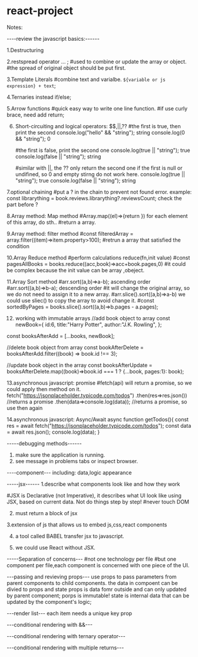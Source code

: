 # react-project

Notes:

----review the javascript basics:------

1.Destructuring

2.restspread operator ... ;
#used to combine or update the array or object.
#the spread of original object should be put first.

3.Template Literals
#combine text and varialbe. `${variable or js expression} + text`;

4.Ternaries instead if/else;

5.Arrow functions
#quick easy way to write one line function.
#if use curly brace, need add return;

6. Short-circuiting and logical operators: $$,||,??
   #the first is true, then print the second
   console.log("hello" && "string"); string
   console.log(0 && "string"); 0

   #the first is false, print the second one
   console.log(true || "string"); true
   console.log(false || "string"); string

   #similar with ||, the ?? only return the second one if the first is null or undifined, so 0 and empty stirng do not work here.
   console.log(true || "string"); true
   console.log(false || "string"); string

7.optional chaining
#put a ? in the chain to prevent not found error.
example: const librarything = book.reviews.librarything?.reviewsCount;
check the part before ?

8.Array method: Map method
#Array.map((el)=>{return }) for each element of this array, do sth..
#return a array.

9.Array method: filter method
#const filteredArray = array.filter((item)=>item.property>100);
#retrun a array that satisfied the condition

10.Array Reduce method
#perform calculations reduce(fn,init value)
#const pagesAllBooks = books.reduce((acc,book)=>acc+book.pages,0)
#it could be complex because the init value can be array ,obeject.

11.Array Sort method
#arr.sort((a,b)=>a-b); ascending order
#arr.sort((a,b)=>b-a); descending order
#it will change the original array, so we do not need to assign it to a new array.
#arr.slice().sort((a,b)=>a-b) we could use sliec() to copy the array to avoid change it.
#const sortedByPages = books.slice().sort((a,b)=>b.pages - a.pages);

12. working with immutable arrays
    //add book object to array
    const newBook={
    id:6,
    title:"Harry Potter",
    author:"J.K. Rowling",
    };

const booksAfterAdd = [...books, newBook];

//delete book object from array
const bookAfterDelete = booksAfterAdd.filter((book) => book.id !== 3);

//update book object in the array
const booksAfterUpdate = booksAfterDelete.map((book)=>book.id === 1 ? {...book, pages:1}: book);

13.asynchronous javascript: promise
#fetch(api) will return a promise, so we could apply then method on it.
fetch("https://jsonplaceholder.typicode.com/todos")
.then(res=>res.json()) //returns a promise
.then(data=>console.log(data)); //returns a promise, so use then again

14.asynchronous javascript: Async/Await
async function getTodos(){
const res = await fetch("https://jsonplaceholder.typicode.com/todos");
const data = await res.json();
console.log(data);
}

-----debugging methods------

1. make sure the application is running.
2. see message in problems tabs or inspect browser.

----component---
including: data,logic appearance

-----jsx------
1.describe what components look like and how they work

#JSX is Declarative (not Imperative), it describes what UI look like using JSX, based on current data. Not do things step by step!
#never touch DOM

2. must return a block of jsx

3.extension of js that allows us to embed js,css,react components

4. a tool called BABEL transfer jsx to javascript.

5. we could use React without JSX.

-----Separation of concerns---
#not one technology per file
#but one component per file,each component is concerned with one piece of the UI.

---passing and revieving props---
use props to pass parameters from parent components to child components.
the data in compoent can be divied to props and state
props is data fomr outside and can only updated by parent component;
porps is immutable!
state is internal data that can be updated by the component's logic;

---render list---
each item needs a unique key prop

---conditional rendering with &&---

---conditional rendering with ternary operator---

---conditional rendering with multiple returns---
